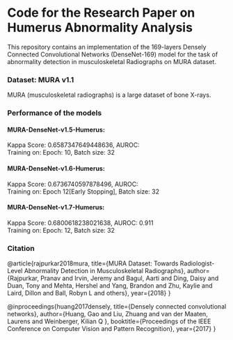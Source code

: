 # Code for the Research Paper on Humerus Abnormality Analysis
This repository contains an implementation of the 169-layers Densely Connected Convolutional Networks (DenseNet-169) model for the task of abnormality detection in musculoskeletal Radiographs on MURA dataset.
### Dataset: MURA v1.1
MURA (musculoskeletal radiographs) is a large dataset of bone X-rays.

### Performance of the models
#### MURA-DenseNet-v1.5-Humerus:
Kappa Score: 0.6587347649448636, AUROC: 
<br>
Training on: Epoch: 10, Batch size: 32

#### MURA-DenseNet-v1.6-Humerus:
Kappa Score: 0.6736740597878496, AUROC:
<br>
Training on: Epoch 12[Early Stopping], Batch size: 32

#### MURA-DenseNet-v1.7-Humerus:
Kappa Score: 0.6800618238021638, AUROC: 0.911
<br>
Training on: Epoch: 12, Batch size: 32

### Citation
@article{rajpurkar2018mura, title={MURA Dataset: Towards Radiologist-Level Abnormality Detection in Musculoskeletal Radiographs}, author={Rajpurkar, Pranav and Irvin, Jeremy and Bagul, Aarti and Ding, Daisy and Duan, Tony and Mehta, Hershel and Yang, Brandon and Zhu, Kaylie and Laird, Dillon and Ball, Robyn L and others}, year={2018} }

@inproceedings{huang2017densely, title={Densely connected convolutional networks}, author={Huang, Gao and Liu, Zhuang and van der Maaten, Laurens and Weinberger, Kilian Q }, booktitle={Proceedings of the IEEE Conference on Computer Vision and Pattern Recognition}, year={2017} }

